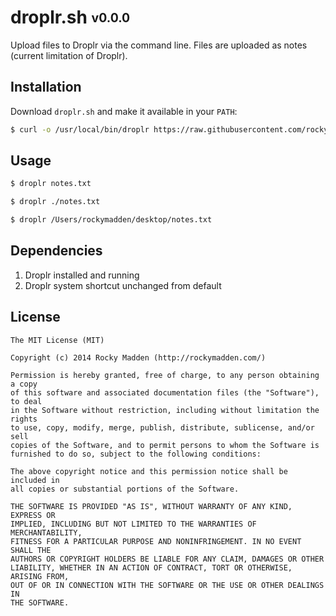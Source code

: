 # droplr.sh <sub><sup>v0.0.0</sup></sub>

Upload files to Droplr via the command line. Files are uploaded as notes (current limitation of Droplr).

## Installation
Download `droplr.sh` and make it available in your `PATH`:

```bash
$ curl -o /usr/local/bin/droplr https://raw.githubusercontent.com/rockymadden/droplr.sh/master/droplr.sh && chmod 0755 /usr/local/bin/droplr
```

## Usage

```bash
$ droplr notes.txt
```

```bash
$ droplr ./notes.txt
```

```bash
$ droplr /Users/rockymadden/desktop/notes.txt
```

## Dependencies

1. Droplr installed and running
2. Droplr system shortcut unchanged from default

## License

```
The MIT License (MIT)

Copyright (c) 2014 Rocky Madden (http://rockymadden.com/)

Permission is hereby granted, free of charge, to any person obtaining a copy
of this software and associated documentation files (the "Software"), to deal
in the Software without restriction, including without limitation the rights
to use, copy, modify, merge, publish, distribute, sublicense, and/or sell
copies of the Software, and to permit persons to whom the Software is
furnished to do so, subject to the following conditions:

The above copyright notice and this permission notice shall be included in
all copies or substantial portions of the Software.

THE SOFTWARE IS PROVIDED "AS IS", WITHOUT WARRANTY OF ANY KIND, EXPRESS OR
IMPLIED, INCLUDING BUT NOT LIMITED TO THE WARRANTIES OF MERCHANTABILITY,
FITNESS FOR A PARTICULAR PURPOSE AND NONINFRINGEMENT. IN NO EVENT SHALL THE
AUTHORS OR COPYRIGHT HOLDERS BE LIABLE FOR ANY CLAIM, DAMAGES OR OTHER
LIABILITY, WHETHER IN AN ACTION OF CONTRACT, TORT OR OTHERWISE, ARISING FROM,
OUT OF OR IN CONNECTION WITH THE SOFTWARE OR THE USE OR OTHER DEALINGS IN
THE SOFTWARE.
```
